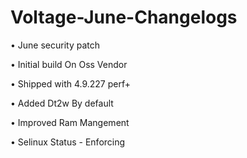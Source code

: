 # Voltage-June-Changelogs

• June security patch

• Initial build On Oss Vendor

• Shipped with 4.9.227 perf+

• Added Dt2w By default

• Improved Ram Mangement

• Selinux Status - Enforcing
